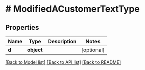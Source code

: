 # # ModifiedACustomerTextType

## Properties

Name | Type | Description | Notes
------------ | ------------- | ------------- | -------------
**d** | **object** |  | [optional]

[[Back to Model list]](../../README.md#models) [[Back to API list]](../../README.md#endpoints) [[Back to README]](../../README.md)
